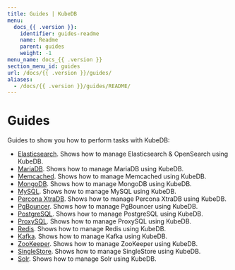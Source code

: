 ```yaml
---
title: Guides | KubeDB
menu:
  docs_{{ .version }}:
    identifier: guides-readme
    name: Readme
    parent: guides
    weight: -1
menu_name: docs_{{ .version }}
section_menu_id: guides
url: /docs/{{ .version }}/guides/
aliases:
  - /docs/{{ .version }}/guides/README/
---
```


# Guides

Guides to show you how to perform tasks with KubeDB:

- [Elasticsearch](/docs/guides/elasticsearch/README.md). Shows how to manage Elasticsearch & OpenSearch using KubeDB.
- [MariaDB](/docs/guides/mariadb). Shows how to manage MariaDB using KubeDB.
- [Memcached](/docs/guides/memcached/README.md). Shows how to manage Memcached using KubeDB.
- [MongoDB](/docs/guides/mongodb/README.md). Shows how to manage MongoDB using KubeDB.
- [MySQL](/docs/guides/mysql/README.md). Shows how to manage MySQL using KubeDB.
- [Percona XtraDB](/docs/guides/percona-xtradb/README.md). Shows how to manage Percona XtraDB using KubeDB.
- [PgBouncer](/docs/guides/pgbouncer/README.md). Shows how to manage PgBouncer using KubeDB.
- [PostgreSQL](/docs/guides/postgres/README.md). Shows how to manage PostgreSQL using KubeDB.
- [ProxySQL](/docs/guides/proxysql/README.md). Shows how to manage ProxySQL using KubeDB.
- [Redis](/docs/guides/redis/README.md). Shows how to manage Redis using KubeDB.
- [Kafka](/docs/guides/kafka/README.md). Shows how to manage Kafka using KubeDB.
- [ZooKeeper](/docs/guides/zookeeper/README.md). Shows how to manage ZooKeeper using KubeDB.
- [SingleStore](/docs/guides/singlestore/README.md). Shows how to manage SingleStore using KubeDB.
- [Solr](/docs/guides/solr/README.md). Shows how to manage Solr using KubeDB.
